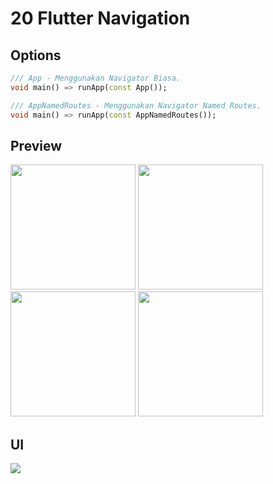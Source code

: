 # 20 Flutter Navigation

## Options

```dart
/// App - Menggunakan Navigator Biasa.
void main() => runApp(const App());

/// AppNamedRoutes - Menggunakan Navigator Named Routes.
void main() => runApp(const AppNamedRoutes());

```

## Preview

<div>
    <img src="https://res.cloudinary.com/dfeenbdhb/image/upload/v1664230783/alterra_gif/20%20Flutter%20Navigation/001_20_gkhcyr.gif" width="200" />
    <img src="https://res.cloudinary.com/dfeenbdhb/image/upload/v1664230782/alterra_gif/20%20Flutter%20Navigation/002_20_cimscx.gif" width="200" />
    <img src="https://res.cloudinary.com/dfeenbdhb/image/upload/v1664230782/alterra_gif/20%20Flutter%20Navigation/003_20_xo9hym.gif" width="200" />
    <img src="https://res.cloudinary.com/dfeenbdhb/image/upload/v1664230781/alterra_gif/20%20Flutter%20Navigation/004_20_qynw6v.gif" width="200" />
</div>

## UI

<div>
    <img src="https://res.cloudinary.com/dfeenbdhb/image/upload/v1664230452/alterra_gif/20%20Flutter%20Navigation/tasks_kl7hwi.png">
</div>
